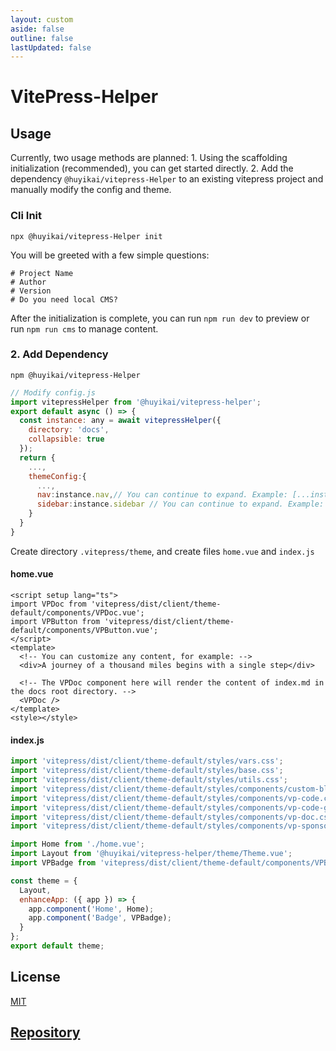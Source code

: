 ```yaml
---
layout: custom
aside: false
outline: false
lastUpdated: false
---
```


# VitePress-Helper

## Usage

Currently, two usage methods are planned: 1. Using the scaffolding initialization (recommended), you can get started directly. 2. Add the dependency `@huyikai/vitepress-Helper` to an existing vitepress project and manually modify the config and theme.

### Cli Init

```shell
npx @huyikai/vitepress-Helper init
```

You will be greeted with a few simple questions:

```shell
# Project Name
# Author
# Version
# Do you need local CMS?
```

After the initialization is complete, you can run `npm run dev` to preview or run `npm run cms` to manage content.

### 2. Add Dependency

```shell
npm @huyikai/vitepress-Helper
```

```javascript
// Modify config.js
import vitepressHelper from '@huyikai/vitepress-helper';
export default async () => {
  const instance: any = await vitepressHelper({
    directory: 'docs',
    collapsible: true
  });
  return {
    ...,
    themeConfig:{
      ...,
      nav:instance.nav,// You can continue to expand. Example: [...instance.nav,...otherNavArray]
      sidebar:instance.sidebar // You can continue to expand. Example: [...instance.sidebar,...otherSidebarArray]
    }
  }
}
```

Create directory `.vitepress/theme`, and create files `home.vue` and `index.js`

#### home.vue

```vue
<script setup lang="ts">
import VPDoc from 'vitepress/dist/client/theme-default/components/VPDoc.vue';
import VPButton from 'vitepress/dist/client/theme-default/components/VPButton.vue';
</script>
<template>
  <!-- You can customize any content, for example: -->
  <div>A journey of a thousand miles begins with a single step</div>

  <!-- The VPDoc component here will render the content of index.md in the docs root directory. -->
  <VPDoc />
</template>
<style></style>
```

#### index.js

```javascript
import 'vitepress/dist/client/theme-default/styles/vars.css';
import 'vitepress/dist/client/theme-default/styles/base.css';
import 'vitepress/dist/client/theme-default/styles/utils.css';
import 'vitepress/dist/client/theme-default/styles/components/custom-block.css';
import 'vitepress/dist/client/theme-default/styles/components/vp-code.css';
import 'vitepress/dist/client/theme-default/styles/components/vp-code-group.css';
import 'vitepress/dist/client/theme-default/styles/components/vp-doc.css';
import 'vitepress/dist/client/theme-default/styles/components/vp-sponsor.css';

import Home from './home.vue';
import Layout from '@huyikai/vitepress-helper/theme/Theme.vue';
import VPBadge from 'vitepress/dist/client/theme-default/components/VPBadge.vue';

const theme = {
  Layout,
  enhanceApp: ({ app }) => {
    app.component('Home', Home);
    app.component('Badge', VPBadge);
  }
};
export default theme;
```

## License

[MIT](./license)

## [Repository](https://github.com/huyikai/vitepress-Helper)
